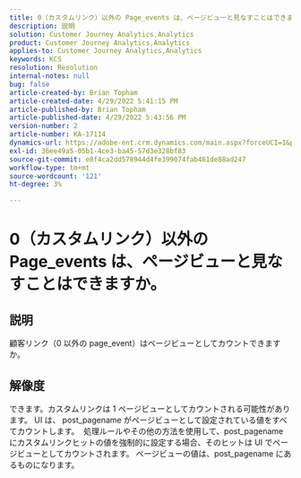 ```yaml
---
title: 0（カスタムリンク）以外の Page_events は、ページビューと見なすことはできますか。
description: 説明
solution: Customer Journey Analytics,Analytics
product: Customer Journey Analytics,Analytics
applies-to: Customer Journey Analytics,Analytics
keywords: KCS
resolution: Resolution
internal-notes: null
bug: false
article-created-by: Brian Topham
article-created-date: 4/29/2022 5:41:15 PM
article-published-by: Brian Topham
article-published-date: 4/29/2022 5:43:56 PM
version-number: 2
article-number: KA-17114
dynamics-url: https://adobe-ent.crm.dynamics.com/main.aspx?forceUCI=1&pagetype=entityrecord&etn=knowledgearticle&id=aba6b38d-e3c7-ec11-a7b6-0022480a10ee
exl-id: 36ee49a5-05b1-4ce3-ba45-57d3e328bf83
source-git-commit: e8f4ca2dd578944d4fe399074fab461de88ad247
workflow-type: tm+mt
source-wordcount: '121'
ht-degree: 3%

---
```


# 0（カスタムリンク）以外の Page_events は、ページビューと見なすことはできますか。

## 説明


顧客リンク（0 以外の page_event）はページビューとしてカウントできますか。


## 解像度


できます。カスタムリンクは 1 ページビューとしてカウントされる可能性があります。 UI は、 post_pagename がページビューとして設定されている値をすべてカウントします。  処理ルールやその他の方法を使用して、post_pagename にカスタムリンクヒットの値を強制的に設定する場合、そのヒットは UI でページビューとしてカウントされます。 ページビューの値は、post_pagename にあるものになります。
